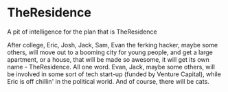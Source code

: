 TheResidence
============

A pit of intelligence for the plan that is TheResidence

After college, Eric, Josh, Jack, Sam, Evan the ferking hacker, maybe some others, will move out to a booming city for
young people, and get a large apartment, or a house, that will be made so awesome, it will get its own name - TheResidence. All one
word. Evan, Jack, maybe some others, will be involved in some sort of tech start-up (funded by Venture Capital), while
Eric is off chillin' in the political world. And of course, there will be cats.
